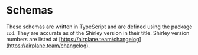 # Schemas

These schemas are written in TypeScript and are defined using the package `zod`. They are accurate as of the Shirley version in their title. Shirley version numbers are listed at [https://airplane.team/changelog](https://airplane.team/changelog).
